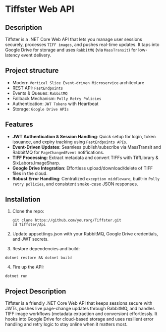 # Tiffster Web API

## Description
Tiffster is a .NET Core Web API that lets you manage user sessions securely, processes `TIFF images`, and pushes real-time updates. It taps into Google Drive for storage and uses `RabbitMQ` (via `MassTransit`) for low-latency event delivery.

## Project structure

- Modern `Vertical Slice Event-driven Microservice` architecture 
- REST API: `FastEndpoints`
- Events & Queues: `RabbitMQ`
- Fallback Mechanism: `Polly Retry Policies`
- Authentication: `JWT Tokens` with Heartbeat
- Storage: `Google Drive APIs`

## Features
- **JWT Authentication & Session Handling**: Quick setup for login, token issuance, and expiry tracking using `FastEndpoints APIs`.  
- **Event-Driven Updates**: Seamless publish/subscribe via MassTransit and RabbitMQ for `PageChangedEvent` notifications.  
- **TIFF Processing**: Extract metadata and convert TIFFs with TiffLibrary & SixLabors.ImageSharp.  
- **Google Drive Integration**: Effortless upload/download/delete of TIFF files in the cloud.  
- **Robust Error Handling**: Centralized `exception middleware`, built-in `Polly retry policies`, and consistent snake-case JSON responses.

## Installation
1. Clone the repo:  
   ```
   git clone https://github.com/yourorg/Tiffster.git
   cd Tiffster/Api
   ```

2. Update appsettings.json with your RabbitMQ, Google Drive credentials, and JWT secrets.

3. Restore dependencies and build:

```
dotnet restore && dotnet build
```

4. Fire up the API:

```
dotnet run
```

## Project Description  
Tiffster is a friendly .NET Core Web API that keeps sessions secure with JWTs, pushes live page-change updates through RabbitMQ, and handles TIFF image workflows (metadata extraction and conversion) effortlessly. It hooks into Google Drive for cloud-based storage and uses resilient error handling and retry logic to stay online when it matters most.
